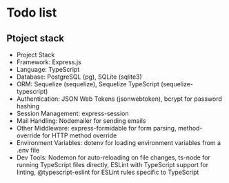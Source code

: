 # Todo list
## Ptoject stack

- Project Stack
- Framework: Express.js
- Language: TypeScript
- Database: PostgreSQL (pg), SQLite (sqlite3)
- ORM: Sequelize (sequelize), Sequelize TypeScript (sequelize-typescript)
- Authentication: JSON Web Tokens (jsonwebtoken), bcrypt for password hashing
- Session Management: express-session
- Mail Handling: Nodemailer for sending emails
- Other Middleware: express-formidable for form parsing, method-override for HTTP method override
- Environment Variables: dotenv for loading environment variables from a .env file
- Dev Tools: Nodemon for auto-reloading on file changes, ts-node for running TypeScript files directly, ESLint with TypeScript support for linting, @typescript-eslint for ESLint rules specific to TypeScript
